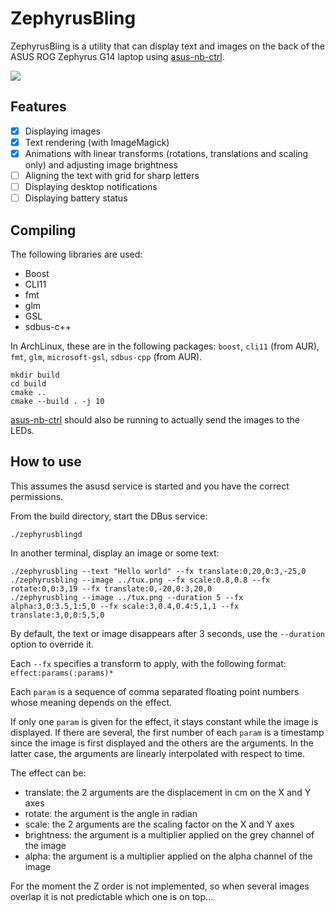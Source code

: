 # ZephyrusBling

ZephyrusBling is a utility that can display text and images on the back of the
ASUS ROG Zephyrus G14 laptop using [asus-nb-ctrl](https://gitlab.com/asus-linux/asus-nb-ctrl).

![](example.gif)

## Features

- [X] Displaying images
- [X] Text rendering (with ImageMagick)
- [X] Animations with linear transforms (rotations, translations and scaling only) and adjusting image brightness
- [ ] Aligning the text with grid for sharp letters
- [ ] Displaying desktop notifications
- [ ] Displaying battery status

## Compiling

The following libraries are used:
- Boost
- CLI11
- fmt
- glm
- GSL
- sdbus-c++

In ArchLinux, these are in the following packages: `boost`, `cli11` (from AUR), `fmt`,
`glm`, `microsoft-gsl`, `sdbus-cpp` (from AUR).

```
mkdir build
cd build
cmake ..
cmake --build . -j 10
```

[asus-nb-ctrl](https://gitlab.com/asus-linux/asus-nb-ctrl) should also be running to actually
send the images to the LEDs.

## How to use

This assumes the asusd service is started and you have the correct permissions.

From the build directory, start the DBus service:
```
./zephyrusblingd
```

In another terminal, display an image or some text:
```
./zephyrusbling --text "Hello world" --fx translate:0,20,0:3,-25,0
./zephyrusbling --image ../tux.png --fx scale:0.8,0.8 --fx rotate:0,0:3,19 --fx translate:0,-20,0:3,20,0
./zephyrusbling --image ../tux.png --duration 5 --fx alpha:3,0:3.5,1:5,0 --fx scale:3,0.4,0.4:5,1,1 --fx translate:3,0,0:5,5,0
```

By default, the text or image disappears after 3 seconds, use the `--duration`
option to override it.

Each `--fx` specifies a transform to apply, with the following format: `effect:params(:params)*`

Each `param` is a sequence of comma separated floating point numbers whose
meaning depends on the effect.

If only one `param` is given for the effect, it stays constant while the image
is displayed. If there are several, the first number of each `param` is a timestamp
since the image is first displayed and the others are the arguments. In the latter
case, the arguments are linearly interpolated with respect to time.

The effect can be:
- translate: the 2 arguments are the displacement in cm on the X and Y axes
- rotate: the argument is the angle in radian
- scale: the 2 arguments are the scaling factor on the X and Y axes
- brightness: the argument is a multiplier applied on the grey channel of the image
- alpha: the argument is a multiplier applied on the alpha channel of the image

For the moment the Z order is not implemented, so when several images overlap it
is not predictable which one is on top...
